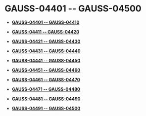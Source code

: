 # GAUSS-04401 -- GAUSS-04500<a name="ZH-CN_TOPIC_0302073056"></a>

-   **[GAUSS-04401 -- GAUSS-04410](GAUSS-04401----GAUSS-04410.md)**  

-   **[GAUSS-04411 -- GAUSS-04420](GAUSS-04411----GAUSS-04420.md)**  

-   **[GAUSS-04421 -- GAUSS-04430](GAUSS-04421----GAUSS-04430.md)**  

-   **[GAUSS-04431 -- GAUSS-04440](GAUSS-04431----GAUSS-04440.md)**  

-   **[GAUSS-04441 -- GAUSS-04450](GAUSS-04441----GAUSS-04450.md)**  

-   **[GAUSS-04451 -- GAUSS-04460](GAUSS-04451----GAUSS-04460.md)**  

-   **[GAUSS-04461 -- GAUSS-04470](GAUSS-04461----GAUSS-04470.md)**  

-   **[GAUSS-04471 -- GAUSS-04480](GAUSS-04471----GAUSS-04480.md)**  

-   **[GAUSS-04481 -- GAUSS-04490](GAUSS-04481----GAUSS-04490.md)**  

-   **[GAUSS-04491 -- GAUSS-04500](GAUSS-04491----GAUSS-04500.md)**  


